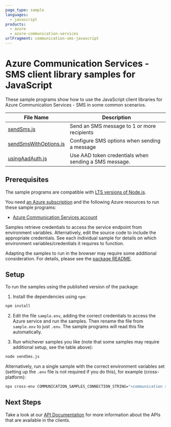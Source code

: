 ```yaml
---
page_type: sample
languages:
  - javascript
products:
  - azure
  - azure-communication-services
urlFragment: communication-sms-javascript
---
```


# Azure Communication Services - SMS client library samples for JavaScript

These sample programs show how to use the JavaScript client libraries for Azure Communication Services - SMS in some common scenarios.

| **File Name**                               | **Description**                                       |
| ------------------------------------------- | ----------------------------------------------------- |
| [sendSms.js][sendsms]                       | Send an SMS message to 1 or more recipients           |
| [sendSmsWithOptions.js][sendsmswithoptions] | Configure SMS options when sending a message          |
| [usingAadAuth.js][usingaadauth]             | Use AAD token credentials when sending a SMS message. |

## Prerequisites

The sample programs are compatible with [LTS versions of Node.js](https://github.com/nodejs/release#release-schedule).

You need [an Azure subscription][freesub] and the following Azure resources to run these sample programs:

- [Azure Communication Services account][createinstance_azurecommunicationservicesaccount]

Samples retrieve credentials to access the service endpoint from environment variables. Alternatively, edit the source code to include the appropriate credentials. See each individual sample for details on which environment variables/credentials it requires to function.

Adapting the samples to run in the browser may require some additional consideration. For details, please see the [package README][package].

## Setup

To run the samples using the published version of the package:

1. Install the dependencies using `npm`:

```bash
npm install
```

2. Edit the file `sample.env`, adding the correct credentials to access the Azure service and run the samples. Then rename the file from `sample.env` to just `.env`. The sample programs will read this file automatically.

3. Run whichever samples you like (note that some samples may require additional setup, see the table above):

```bash
node sendSms.js
```

Alternatively, run a single sample with the correct environment variables set (setting up the `.env` file is not required if you do this), for example (cross-platform):

```bash
npx cross-env COMMUNICATION_SAMPLES_CONNECTION_STRING="<communication samples connection string>" FROM_PHONE_NUMBER="<from phone number>" AZURE_PHONE_NUMBER="<azure phone number>" TO_PHONE_NUMBERS="<to phone numbers>" AZURE_PHONE_NUMBER="<azure phone number>" node sendSms.js
```

## Next Steps

Take a look at our [API Documentation][apiref] for more information about the APIs that are available in the clients.

[sendsms]: https://github.com/Azure/azure-sdk-for-js/blob/main/sdk/communication/communication-sms/samples/v1/javascript/sendSms.js
[sendsmswithoptions]: https://github.com/Azure/azure-sdk-for-js/blob/main/sdk/communication/communication-sms/samples/v1/javascript/sendSmsWithOptions.js
[usingaadauth]: https://github.com/Azure/azure-sdk-for-js/blob/main/sdk/communication/communication-sms/samples/v1/javascript/usingAadAuth.js
[apiref]: https://docs.microsoft.com/javascript/api/@azure/communication-sms
[freesub]: https://azure.microsoft.com/free/
[createinstance_azurecommunicationservicesaccount]: https://docs.microsoft.com/azure/communication-services/quickstarts/create-communication-resource
[package]: https://github.com/Azure/azure-sdk-for-js/tree/main/sdk/communication/communication-sms/README.md
